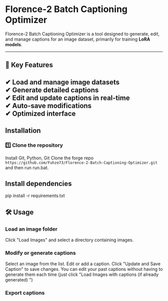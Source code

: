 # Florence-2 Batch Captioning Optimizer

Florence-2 Batch Captioning Optimizer is a tool designed to generate, edit, and manage captions for an image dataset, primarily for training **LoRA models**.  

---

## 📌 Key Features

✔ Load and manage image datasets  
✔ Generate detailed captions  
✔ Edit and update captions in real-time  
✔ Auto-save modifications  
✔ Optimized interface  
---

##  Installation

### 1️⃣ Clone the repository

Install Git, Python, Git Clone the forge repo `https://github.com/Fuhze73/Florence-2-Batch-Captioning-Optimizer.git` and then run run.bat.

## Install dependencies


pip install -r requirements.txt


## 🛠 Usage

### Load an image folder

Click "Load Images" and select a directory containing images.

### Modify or generate captions

Select an image from the list.
Edit or add a caption.
Click "Update and Save Caption" to save changes.
You can edit your past captions without having to generate them each time (just click "Load Images with captions (if already generated) ")

### Export captions


